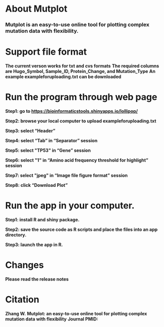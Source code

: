 # About Mutplot
### Mutplot is an easy-to-use online tool for plotting complex mutation data with flexibility.

# Support file format

**The current verson works for txt and cvs formats**
**The required columns are Hugo_Symbol, Sample_ID, Protein_Change, and Mutation_Type**
**An example exampleforuploading.txt can be downloaded**

# Run the program through web page

**Step1: go to https://bioinformaticstools.shinyapps.io/lollipop/**

**Step2: browse your local computer to upload exampleforuploading.txt**

**Step3: select “Header”**

**Step4: select “Tab” in “Separator” session**

**Step5: select "TP53" in “Gene” session**

**Step6: select "1" in “Amino acid frequency threshold for highlight” session**

**Step7: select "jpeg" in “Image file figure format” session**

**Step8: click “Download Plot”**

# Run the app in your computer.

**Step1: install R and shiny package.**

**Step2: save the source code as R scripts and place the files into an app directory.**

**Step3: launch the app in R.**

# Changes

**Please read the release notes**

# Citation

**Zhang W.**
**Mutplot: an easy-to-use online tool for plotting complex mutation data with flexibility**
**Journal PMID:**
